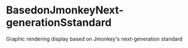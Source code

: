 # BasedonJmonkeyNext-generationSstandard
Graphic rendering display based on Jmonkey's next-generation standard

